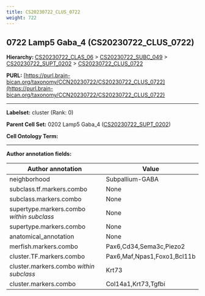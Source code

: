 ```yaml
---
title: CS20230722_CLUS_0722
weight: 722
---
```

## 0722 Lamp5 Gaba_4 (CS20230722_CLUS_0722)
<b>Hierarchy: </b>
[CS20230722_CLAS_06](../CS20230722_CLAS_06) >
[CS20230722_SUBC_049](../CS20230722_SUBC_049) >
[CS20230722_SUPT_0202](../CS20230722_SUPT_0202) >
[CS20230722_CLUS_0722](../CS20230722_CLUS_0722)

**PURL:** [https://purl.brain-bican.org/taxonomy/CCN20230722/CS20230722_CLUS_0722](https://purl.brain-bican.org/taxonomy/CCN20230722/CS20230722_CLUS_0722)

---


**Labelset:** cluster (Rank: 0)

**Parent Cell Set:** 0202 Lamp5 Gaba_4 ([CS20230722_SUPT_0202](../CS20230722_SUPT_0202))



**Cell Ontology Term:** 

[MARKER GENES.]: #


---

[TRANSFERRED ANNOTATIONS.]: #


[AUTHOR ANNOTATION FIELDS.]: #


**Author annotation fields:**

| Author annotation | Value |
|-------------------|-------|
|neighborhood|Subpallium-GABA|
|subclass.tf.markers.combo|None|
|subclass.markers.combo|None|
|supertype.markers.combo _within subclass_|None|
|supertype.markers.combo|None|
|anatomical_annotation|None|
|merfish.markers.combo|Pax6,Cd34,Sema3c,Piezo2|
|cluster.TF.markers.combo|Pax6,Maf,Npas1,Foxo1,Bcl11b|
|cluster.markers.combo _within subclass_|Krt73|
|cluster.markers.combo|Col14a1,Krt73,Tgfbi|
